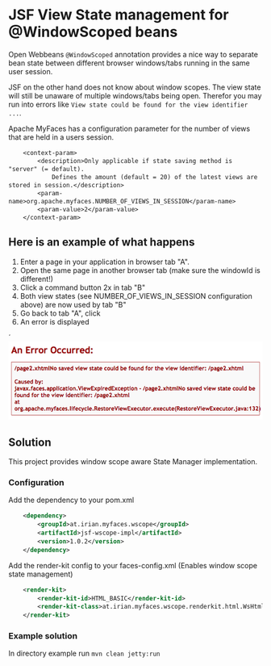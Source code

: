 # JSF View State management for @WindowScoped beans

Open Webbeans `@WindowScoped` annotation provides a nice way to separate bean state between different browser windows/tabs running in the same user session. 

JSF on the other hand does not know about window scopes. The view state will still be unaware of multiple windows/tabs being open. Therefor you may run into errors like `View state could be found for the view identifier ...`. 

Apache MyFaces has a configuration parameter for the number of views that are held in a users session.

```
    <context-param>
        <description>Only applicable if state saving method is "server" (= default).
            Defines the amount (default = 20) of the latest views are stored in session.</description>
        <param-name>org.apache.myfaces.NUMBER_OF_VIEWS_IN_SESSION</param-name>
        <param-value>2</param-value>
    </context-param>
```

## Here is an example of what happens
1. Enter a page in your application in browser tab "A".
2. Open the same page in another browser tab (make sure the windowId is different!)
3. Click a command button 2x in tab "B"
4. Both view states (see NUMBER_OF_VIEWS_IN_SESSION configuration above) are now used by tab "B"
5. Go back to tab "A", click
6. An error is displayed

´![alt text](docu/viewstate_error.png "View state could be found for the view identifier Error")

## Solution

This project provides window scope aware State Manager implementation.

### Configuration

Add the dependency to your pom.xml

```xml
    <dependency>
        <groupId>at.irian.myfaces.wscope</groupId>
        <artifactId>jsf-wscope-impl</artifactId>
        <version>1.0.2</version>
    </dependency>
```

Add the render-kit config to your faces-config.xml (Enables window scope state management)

```xml
    <render-kit>
        <render-kit-id>HTML_BASIC</render-kit-id>
        <render-kit-class>at.irian.myfaces.wscope.renderkit.html.WsHtmlRenderKitImpl</render-kit-class>
    </render-kit>
```

### Example solution

In directory example run `mvn clean jetty:run`
